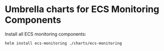 # Umbrella charts for ECS Monitoring Components

Install all ECS monitoring components:
```
helm install ecs-monitoring ./charts/ecs-monitoring
```